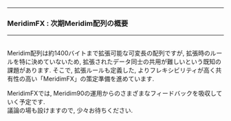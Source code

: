 <hr>
<h3> MeridimFX : 次期Meridim配列の概要 </h3>  
<hr>
<br>
Meridim配列は約1400バイトまで拡張可能な可変長の配列ですが,   
拡張時のルールを特に決めていないため, 拡張されたデータ同士の共用が難しいという既知の課題があります.   
そこで, 拡張ルールも定義した, よりフレキシビリティが高く共有性の高い「MeridimFX」の策定準備を進めています.   
  
MeridimFXでは, Meridim90の運用からのさまざまなフィードバックを吸収していく予定です.   
議論の場も設けますので, 少々お待ちください.   